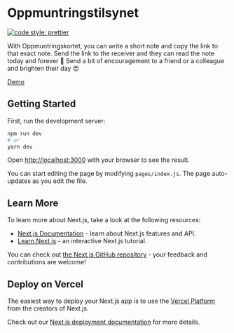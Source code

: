 # Oppmuntringstilsynet

[![code style: prettier](https://img.shields.io/badge/code_style-prettier-ff69b4.svg?style=flat-square)](https://github.com/prettier/prettier)

With Oppmuntringskortet, you can write a short note and copy the link to that exact note. Send the link to the receiver and they can read the note today and forever 🥰
Send a bit of encouragement to a friend or a colleague and brighten their day 😍

[Demo](https://oppmuntring.sindre.is/?m=N4IgxgFgpmDWDOIBcBtALgJwK5QDSZ32ygF1cQATAQzSmRAEZ40ACAewDMWApKgOyxUMATxDkAtlHjwqAczpIQATTZYMLAA4YpUPmCgtxVWFMPCW1cwCMoaWhgB0LACoR%2BCFhzbqbASz6yLFQssmxsFJ4YvroUTipYhjT2LGhshgaAJuSA8H9iIHxUkvSSLIAAZDnkADb8soLy9ACiARW%2B8BC5aNCSAHIFCgIVFQC%2BQA)

## Getting Started

First, run the development server:

```bash
npm run dev
# or
yarn dev
```

Open [http://localhost:3000](http://localhost:3000) with your browser to see the result.

You can start editing the page by modifying `pages/index.js`. The page auto-updates as you edit the file.

## Learn More

To learn more about Next.js, take a look at the following resources:

- [Next.js Documentation](https://nextjs.org/docs) - learn about Next.js features and API.
- [Learn Next.js](https://nextjs.org/learn) - an interactive Next.js tutorial.

You can check out [the Next.js GitHub repository](https://github.com/vercel/next.js/) - your feedback and contributions are welcome!

## Deploy on Vercel

The easiest way to deploy your Next.js app is to use the [Vercel Platform](https://vercel.com/import?utm_medium=default-template&filter=next.js&utm_source=create-next-app&utm_campaign=create-next-app-readme) from the creators of Next.js.

Check out our [Next.js deployment documentation](https://nextjs.org/docs/deployment) for more details.
